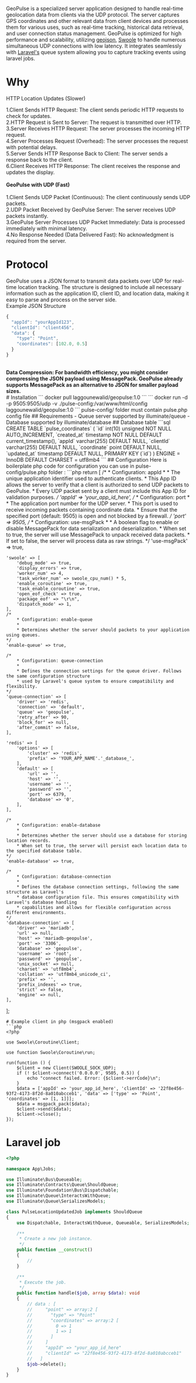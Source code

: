 GeoPulse is a specialized server application designed to handle real-time geolocation data from clients via the UDP protocol. The server captures GPS coordinates and other relevant data from client devices and processes them for various uses, such as real-time tracking, historical data retrieval, and user connection status management. GeoPulse is optimized for high performance and scalability, utilizing [geojson](https://geojson.org/), [Swoole](https://github.com/swoole/swoole-src) to handle numerous simultaneous UDP connections with low latency. It integrates seamlessly with [Laravel's](https://laravel.com/) queue system allowing you to capture tracking events using laravel jobs.
# Why 
HTTP Location Updates (Slower)

1.Client Sends HTTP Request: The client sends periodic HTTP requests to check for updates.<br/>
2.HTTP Request is Sent to Server: The request is transmitted over HTTP.<br/>
3.Server Receives HTTP Request: The server processes the incoming HTTP request.<br/>
4.Server Processes Request (Overhead): The server processes the request with potential delays.<br/>
5.Server Sends HTTP Response Back to Client: The server sends a response back to the client.<br/>
6.Client Receives HTTP Response: The client receives the response and updates the display.<br/>
<br/>
<b>GeoPulse with UDP (Fast)</b><br/><br/>
1.Client Sends UDP Packet (Continuous): The client continuously sends UDP packets.<br/>
2.UDP Packet Received by GeoPulse Server: The server receives UDP packets instantly.<br/>
3.GeoPulse Server Processes UDP Packet Immediately: Data is processed immediately with minimal latency.<br/>
4.No Response Needed (Data Delivered Fast): No acknowledgment is required from the server.<br/>
# Protocol
GeoPulse uses a JSON format to transmit data packets over UDP for real-time location tracking. The structure is designed to include all necessary information such as the application ID, client ID, and location data, making it easy to parse and process on the server side.<br/>
Example JSON Structure
```javascript
{
  "appId": "yourAppId123",
  "clientId": "client456",
  "data": {
    "type": "Point",
    "coordinates": [102.0, 0.5]
  }
}
```
<br/>
<b>
Data Compression: For bandwidth efficiency, you might consider compressing the JSON payload using MessagePack. GeoPulse already supports MessagePack as an alternative to JSON for smaller payload sizes.
</b>
<br/>
# Installation
```
docker pull laggounewalid/geopulse:1.0
```
```
docker run -d -p 9505:9505/udp -v ./pulse-config:/var/www/html/config laggounewalid/geopulse:1.0
```
pulse-config/ folder must contain pulse.php config file
## Requirements
- Queue server supported by illuminate/queue
- Database supported by illuminate/database
## Database table
```sql
CREATE TABLE
  `pulse_coordinates` (
    `id` int(10) unsigned NOT NULL AUTO_INCREMENT,
    `created_at` timestamp NOT NULL DEFAULT current_timestamp(),
    `appId` varchar(255) DEFAULT NULL,
    `clientId` varchar(255) DEFAULT NULL,
    `coordinate` point DEFAULT NULL,
    `updated_at` timestamp DEFAULT NULL,
    PRIMARY KEY (`id`)
  ) ENGINE = InnoDB DEFAULT CHARSET = utf8mb4
```
## Configuration
Here is boilerplate php code for configuration you can use in pulse-config/pulse.php folder : 
```php
<?php

return [
    /*
        * Configuration: appId
        *
        * The unique application identifier used to authenticate clients.
        * This App ID allows the server to verify that a client is authorized to send UDP packets to GeoPulse.
        * Every UDP packet sent by a client must include this App ID for validation purposes.
    */
    'appId' => 'your_app_id_here',
    /*
        * Configuration: port
        *
        * The application port number for the UDP server.
        * This port is used to receive incoming packets containing coordinate data.
        * Ensure that the specified port (default: 9505) is open and not blocked by a firewall.
    */
    'port' => 9505,
    /*
        * Configuration: use-msgPack
        *
        * A boolean flag to enable or disable MessagePack for data serialization and deserialization.
        * When set to true, the server will use MessagePack to unpack received data packets.
        * If set to false, the server will process data as raw strings.
    */
    'use-msgPack' => true,

    'swoole' => [
        'debug_mode' => true,
        'display_errors' => true,
        'worker_num' => 4,
        'task_worker_num' => swoole_cpu_num() * 5,
        'enable_coroutine' => true,
        'task_enable_coroutine' => true,
        'open_eof_check' => true,
        'package_eof' => "\r\n",
        'dispatch_mode' => 1,
    ],
    /*
        * Configuration: enable-queue
        *
        * Determines whether the server should packets to your application using queues.
    */
    'enable-queue' => true,

    /*
        * Configuration: queue-connection
        *
        * Defines the connection settings for the queue driver. Follows the same configuration structure
        * used by Laravel's queue system to ensure compatibility and flexibility.
    */
    'queue-connection' => [
        'driver' => 'redis',
        'connection' => 'default',
        'queue' => 'geopulse',
        'retry_after' => 90,
        'block_for' => null,
        'after_commit' => false,
    ],

    'redis' => [
        'options' => [
            'cluster' => 'redis',
            'prefix' => 'YOUR_APP_NAME'.'_database_',
        ],
        'default' => [
            'url' => '',
            'host' => '',
            'username' => '',
            'password' => '',
            'port' => 6379,
            'database' => '0',
        ],
    ],

    /*
        * Configuration: enable-database
        *
        * Determines whether the server should use a database for storing location records.
        * When set to true, the server will persist each location data to the specified database table.
    */
    'enable-database' => true,

    /*
        * Configuration: database-connection
        *
        * Defines the database connection settings, following the same structure as Laravel's
        * database configuration file. This ensures compatibility with Laravel's database handling
        * capabilities and allows for flexible configuration across different environments.
    */
    'database-connection' => [
        'driver' => 'mariadb',
        'url' => null,
        'host' => 'mariadb-geopulse',
        'port' => '3306',
        'database' => 'geopulse',
        'username' => 'root',
        'password' => 'geopulse',
        'unix_socket' => null,
        'charset' => 'utf8mb4',
        'collation' => 'utf8mb4_unicode_ci',
        'prefix' => '',
        'prefix_indexes' => true,
        'strict' => false,
        'engine' => null,
    ],

];

```
# Example client in php (msgpack enabled)
```php
<?php

use Swoole\Coroutine\Client;

use function Swoole\Coroutine\run;

run(function () {
    $client = new Client(SWOOLE_SOCK_UDP);
    if (! $client->connect('0.0.0.0', 9505, 0.5)) {
        echo "connect failed. Error: {$client->errCode}\n";
    }
    $data = ['appId' => 'your_app_id_here', 'clientId' => '22f8e456-93f2-4173-8f2d-8a010abcceb1', 'data' => ['type' => 'Point', 'coordinates' => [1, 1]]];
    $data = msgpack_pack($data);
    $client->send($data);
    $client->close();
});

```

# Laravel job
```php
<?php

namespace App\Jobs;

use Illuminate\Bus\Queueable;
use Illuminate\Contracts\Queue\ShouldQueue;
use Illuminate\Foundation\Bus\Dispatchable;
use Illuminate\Queue\InteractsWithQueue;
use Illuminate\Queue\SerializesModels;

class PulseLocationUpdatedJob implements ShouldQueue
{
    use Dispatchable, InteractsWithQueue, Queueable, SerializesModels;

    /**
     * Create a new job instance.
     */
    public function __construct()
    {
        //
    }

    /**
     * Execute the job.
     */
    public function handle($job, array $data): void
    {
        // data : [
        //     "point" => array:2 [
        //       "type" => "Point"
        //       "coordinates" => array:2 [
        //         0 => 1
        //         1 => 1
        //       ]
        //     ]
        //     "appId" => "your_app_id_here"
        //     "clientId" => "22f8e456-93f2-4173-8f2d-8a010abcceb1"
        //   ]
        $job->delete();
    }
}

```
